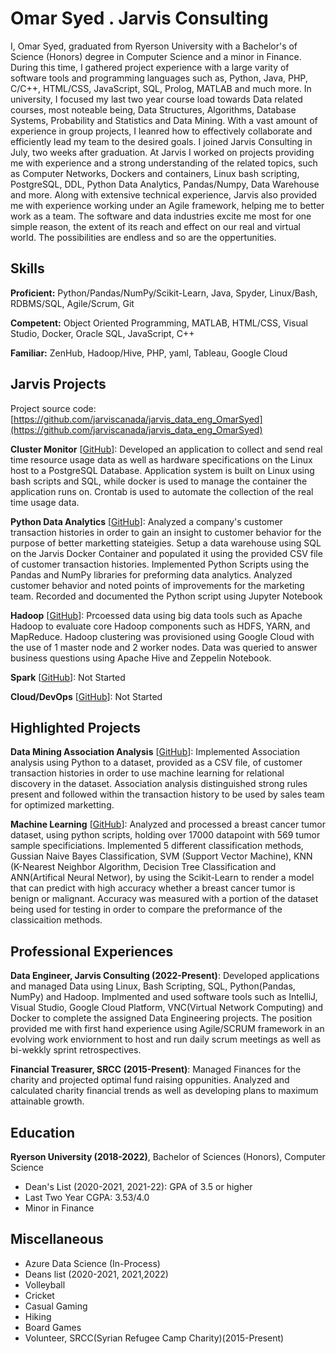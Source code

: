 # Omar Syed . Jarvis Consulting

I, Omar Syed, graduated from Ryerson University with a Bachelor's of Science (Honors) degree in Computer Science and a minor in Finance. During this time, I gathered project experience with a large varity of software tools and programming languages such as, Python, Java, PHP, C/C++, HTML/CSS, JavaScript, SQL, Prolog, MATLAB and much more. In university, I focused my last two year course load towards Data related courses, most noteable being, Data Structures, Algorithms, Database Systems, Probability and Statistics and Data Mining. With a vast amount of experience in group projects, I leanred how to effectively collaborate and efficiently lead my team to the desired goals. I joined Jarvis Consulting in July, two weeks after graduation. At Jarvis I worked on projects providing me with experience and a strong understanding of the related topics, such as Computer Networks, Dockers and containers, Linux bash scripting, PostgreSQL, DDL, Python Data Analytics, Pandas/Numpy, Data Warehouse and more. Along with extensive technical experience, Jarvis also provided me with experience working under an Agile framework, helping me to better work as a team. The software and data industries excite me most for one simple reason, the extent of its reach and effect on our real and virtual world. The possibilities are endless and so are the oppertunities.

## Skills

**Proficient:** Python/Pandas/NumPy/Scikit-Learn, Java, Spyder, Linux/Bash, RDBMS/SQL, Agile/Scrum, Git

**Competent:** Object Oriented Programming, MATLAB, HTML/CSS, Visual Studio, Docker, Oracle SQL, JavaScript, C++

**Familiar:** ZenHub, Hadoop/Hive, PHP, yaml, Tableau, Google Cloud

## Jarvis Projects

Project source code: [https://github.com/jarviscanada/jarvis_data_eng_OmarSyed](https://github.com/jarviscanada/jarvis_data_eng_OmarSyed)


**Cluster Monitor** [[GitHub](https://github.com/jarviscanada/jarvis_data_eng_OmarSyed/tree/master/linux_sql)]: Developed an application to collect and send real time resource usage data as well as hardware specifications on the Linux host to a PostgreSQL Database. Application system is built on Linux using bash scripts and SQL, while docker is used to manage the container the application runs on. Crontab is used to automate the collection of the real time usage data.

**Python Data Analytics** [[GitHub](https://github.com/jarviscanada/jarvis_data_eng_OmarSyed/tree/master/python_data_anlytics)]: Analyzed a company's customer transaction histories in order to gain an insight to customer behavior for the purpose of better marketting stateigies. Setup a data warehouse using SQL on the Jarvis Docker Container and populated it using the provided CSV file of customer transaction histories. Implemented Python Scripts using the Pandas and NumPy libraries for preforming data analytics. Analyzed customer behavior and noted points of improvements for the marketing team. Recorded and documented the Python script using Jupyter Notebook

**Hadoop** [[GitHub](https://github.com/jarviscanada/jarvis_data_eng_OmarSyed/tree/master/hadoop)]: Prcoessed data using big data tools such as Apache Hadoop to evaluate core Hadoop components such as HDFS, YARN, and MapReduce. Hadoop clustering was provisioned using Google Cloud with the use of 1 master node and 2 worker nodes. Data was queried to answer business questions using Apache Hive and Zeppelin Notebook.

**Spark** [[GitHub](https://github.com/jarviscanada/jarvis_data_eng_OmarSyed/tree/master/spark)]: Not Started

**Cloud/DevOps** [[GitHub](https://github.com/jarviscanada/jarvis_data_eng_OmarSyed/tree/master/cloud_devops)]: Not Started


## Highlighted Projects
**Data Mining Association Analysis** [[GitHub](https://github.com/glitched98?tab=repositories)]: Implemented Association analysis using Python to a dataset, provided as a CSV file, of customer transaction histories in order to use machine learning for relational discovery in the dataset. Association analysis distinguished strong rules present and followed within the transaction history to be used by sales team for optimized marketting.

**Machine Learning** [[GitHub](https://github.com/glitched98/Machine-Learning-for-a-Breast-Cancer-Dataset)]: Analyzed and processed a breast cancer tumor dataset, using python scripts, holding over 17000 datapoint with 569 tumor sample specificiations. Implemented 5 different classification methods, Gussian Naive Bayes Classification, SVM (Support Vector Machine), KNN (K-Nearest Neighbor Algorithm, Decision Tree Classification and ANN(Artifical Neural Networ), by using the Scikit-Learn to render a model that can predict with high accuracy whether a breast cancer tumor is benign or malignant. Accuracy was measured with a portion of the dataset being used for testing in order to compare the preformance of the classicaition methods.


## Professional Experiences

**Data Engineer, Jarvis Consulting (2022-Present)**: Developed applications and managed Data using Linux, Bash Scripting, SQL, Python(Pandas, NumPy) and Hadoop. Implmented and used software tools such as IntelliJ, Visual Studio, Google Cloud Platform, VNC(Virtual Network Computing) and Docker to complete the assigned Data Engineering projects. The position provided me with first hand experience using Agile/SCRUM framework in an evolving work enviornment to host and run daily scrum meetings as well as bi-wekkly sprint retrospectives.

**Financial Treasurer, SRCC (2015-Present)**: Managed Finances for the charity and projected optimal fund raising oppunities. Analyzed and calculated charity financial trends as well as developing plans to maximum attainable growth.


## Education
**Ryerson University (2018-2022)**, Bachelor of Sciences (Honors), Computer Science
- Dean's List (2020-2021, 2021-22): GPA of 3.5 or higher
- Last Two Year CGPA: 3.53/4.0
- Minor in Finance


## Miscellaneous
- Azure Data Science (In-Process)
- Deans list (2020-2021, 2021,2022)
- Volleyball
- Cricket
- Casual Gaming
- Hiking
- Board Games
- Volunteer, SRCC(Syrian Refugee Camp Charity)(2015-Present)